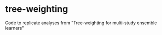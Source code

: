 # tree-weighting
Code to replicate analyses from "Tree-weighting for multi-study ensemble learners"
